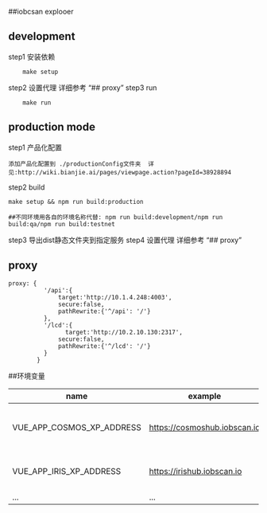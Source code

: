 ##iobcsan explooer

## development
step1 安装依赖
```
 	make setup
```
step2 设置代理  详细参考 “## proxy”
step3 run 
```
	make run
```

## production mode
step1 产品化配置
```
添加产品化配置到 ./productionConfig文件夹  详见:http://wiki.bianjie.ai/pages/viewpage.action?pageId=38928894
```

step2 build
```
make setup && npm run build:production

##不同环境用各自的环境名称代替: npm run build:development/npm run build:qa/npm run build:testnet
```
step3 导出dist静态文件夹到指定服务
step4 设置代理  详细参考 “## proxy”
## proxy
```
proxy: {
          '/api':{
              target:'http://10.1.4.248:4003',
              secure:false,
              pathRewrite:{'^/api': '/'}
          },
          '/lcd':{
                target:'http://10.2.10.130:2317',
              secure:false,
              pathRewrite:{'^/lcd': '/'}
          }
        }
```

##环境变量

|  name   | example  |  note  |
|  ----  | ----  |   ----  | 
| VUE_APP_COSMOS_XP_ADDRESS  | https://cosmoshub.iobscan.io |  cosmos单链浏览器地址 |
| VUE_APP_IRIS_XP_ADDRESS  | https://irishub.iobscan.io |  iris单链浏览器地址 |
| ...  | ... |  ... |
